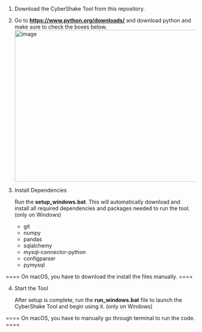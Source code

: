 1. Download the CyberShake Tool from this repository. 

2. Go to **https://www.python.org/downloads/** and download python and make sure to check the boxes below. <img width="656" height="402" alt="image" src="https://github.com/user-attachments/assets/b95ef23a-ac5f-4f5e-afd6-9dd7a5cf573f" />

3. Install Dependencies

   Run the **setup_windows.bat**. 
   This will automatically download and install all required dependencies and packages needed to run the tool. (only on Windows)
   
   - git
   - numpy
   - pandas
   - sqlalchemy
   - mysql-connector-python
   - configparser
   - pymysql
  
==== On macOS, you have to download the install the files manually. ====
   
4. Start the Tool 

    After setup is complete, run the **run_windows.bat** file to launch the CyberShake Tool and begin using it. (only on Windows)

==== On macOS, you have to manually go through terminal to run the code. ====



